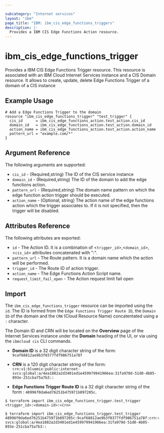 ```yaml
---

subcategory: "Internet services"
layout: "ibm"
page_title: "IBM: ibm_cis_edge_functions_triggers"
description: |-
  Provides a IBM CIS Edge Functions Action resource.
---
```


# ibm_cis_edge_functions_trigger

Provides a IBM CIS Edge Functions Trigger resource. This resource is associated with an IBM Cloud Internet Services instance and a CIS Domain resource. It allows to create, update, delete Edge Functions Trigger of a domain of a CIS instance

## Example Usage

```hcl
# Add a Edge Functions Trigger to the domain
resource "ibm_cis_edge_functions_trigger" "test_trigger" {
  cis_id      = ibm_cis_edge_functions_action.test_action.cis_id
  domain_id   = ibm_cis_edge_functions_action.test_action.domain_id
  action_name = ibm_cis_edge_functions_action.test_action.action_name
  pattern_url = "example.com/*"
}
```

## Argument Reference

The following arguments are supported:

- `cis_id` - (Required,string) The ID of the CIS service instance
- `domain_id` - (Required,string) The ID of the domain to add the edge functions action.
- `pattern_url` - (Required,string) The domain name pattern on which the edge function action trigger should be executed.
- `action_name` - (Optional, string) The action name of the edge functions action which the trigger associates to. If it is not specified, then the trigger will be disabled.

## Attributes Reference

The following attributes are exported:

- `id` - The Action ID. It is a combination of <`trigger_id`>,<`domain_id`>,<`cis_id`> attributes concatenated with ":".
- `pattern_url` - The Route pattern. It is a domain name which the action will be performed.
- `trigger_id` - The Route ID of action trigger.
- `action_name` - The Edge Functions Action Script name.
- `request_limit_fail_open` - The Action request limit fail open

## Import

The `ibm_cis_edge_functions_trigger` resource can be imported using the `id`. The ID is formed from the `Edge Functions Trigger Route ID`, the `Domain ID` of the domain and the `CRN` (Cloud Resource Name) concatentated using a `:` character.

The Domain ID and CRN will be located on the **Overview** page of the Internet Services instance under the **Domain** heading of the UI, or via using the `ibmcloud cis` CLI commands.

- **Domain ID** is a 32 digit character string of the form: `9caf68812ae9b3f0377fdf986751a78f`

- **CRN** is a 120 digit character string of the form: `crn:v1:bluemix:public:internet-svcs:global:a/4ea1882a2d3401ed1e459979941966ea:31fa970d-51d0-4b05-893e-251cba75a7b3::`

- **Edge Functions Trigger Route ID** is a 32 digit character string of the form : `48996f0da6ed76251b475971b097205c`.

```
$ terraform import ibm_cis_edge_functions_trigger.test_trigger <trigger_id>:<domain-id>:<crn>

$ terraform import ibm_cis_edge_functions_trigger.test_trigger 48996f0da6ed76251b475971b097205c:9caf68812ae9b3f0377fdf986751a78f:crn:v1:bluemix:public:internet-svcs:global:a/4ea1882a2d3401ed1e459979941966ea:31fa970d-51d0-4b05-893e-251cba75a7b3::
```
